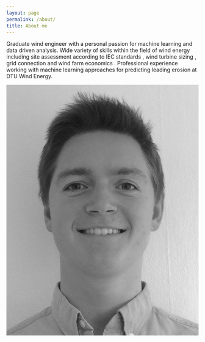 ```yaml
---
layout: page
permalink: /about/
title: About me
---
```

Graduate wind engineer with a personal passion for machine learning
and data driven analysis. Wide variety of skills within the field of wind
energy including site assessment according to IEC standards , wind
turbine sizing , grid connection and wind farm economics .
Professional experience working with machine learning approaches
for predicting leading erosion at DTU Wind Energy.

![Tux, the Linux mascot](images/selfie.jpg)